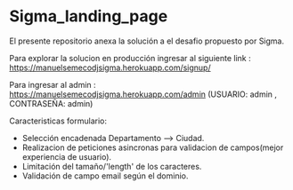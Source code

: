 # Sigma_landing_page

El presente repositorio anexa la solución a el desafio propuesto por Sigma.

Para explorar la solucion en producción ingresar al siguiente link : https://manuelsemecodjsigma.herokuapp.com/signup/

Para ingresar al admin : https://manuelsemecodjsigma.herokuapp.com/admin (USUARIO: admin , CONTRASEÑA: admin)

Caracteristicas formulario: 

- Selección encadenada Departamento --> Ciudad.
- Realizacion de peticiones asincronas para validacion de campos(mejor experiencia de usuario).
- Limitación del tamaño/'length' de los caracteres.
- Validación de campo email según el dominio.

